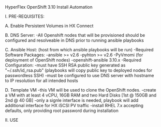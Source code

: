 HyperFlex OpenShift 3.10 Install Automation

I. PRE-REQUISITES:

A. Enable Persistent Volumes in HX Connect

B. DNS Server:
    -All Openshift nodes that will be provisioned should be configured and resolveable in DNS prior to running ansible playbooks
    
C. Ansible Host: (host from which ansible playbooks will be run)
    -Required Software Packages:
      -ansible >= v2.6
      -pyhton >= v2.6
      -PyVmomi (for deployment of OpenShift nodes)
      -openshift-ansible 3.10.x
    -Required Configuration:
      -must have SSH RSA public key generated as "~/.ssh/id_rsa.pub" (playbooks will copy public key to deployed nodes for passwordless SSH)
      -must be configured to use DNS server with hostname to IP resolution for all intended hosts

D. Template VM
    -this VM will be used to clone the OpenShift nodes.
    -create a VM with at least 4 vCPU, 16GB RAM and two Hard Disks [1st @ 150GB and 2nd @ 40 GB]
    -only a signle interface is needed, playbook will add additional interface for HX iSCSI PV traffic
    -install RHEL 7.x accepting defaults, only providing root password during installation
    
II. USE

